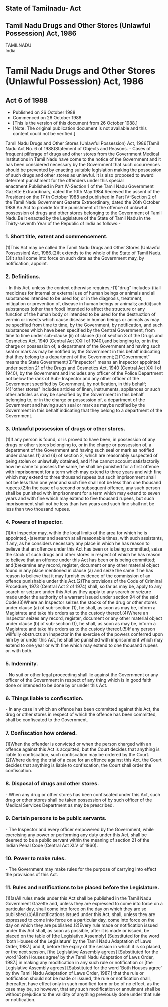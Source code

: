 ## State of Tamilnadu- Act

## Tamil Nadu Drugs and Other Stores (Unlawful Possession) Act, 1986

TAMILNADU  
India

# Tamil Nadu Drugs and Other Stores (Unlawful Possession) Act, 1986

## Act 6 of 1988

  * Published on 26 October 1988 
  * Commenced on 26 October 1988 
  * [This is the version of this document from 26 October 1988.] 
  * [Note: The original publication document is not available and this content could not be verified.] 

Tamil Nadu Drugs and Other Stores (Unlawful Possession) Act, 1986(Tamil Nadu
Act No. 6 of 1988)Statement of Objects and Reasons. - Cases of frequent
pilferage of drugs and other stores from the Government Medical Institutions
in Tamil Nadu have come to the notice of the Government and it has been
considered necessary by the Government that such occurrences should be
prevented by enacting suitable legislation making the possession of such drugs
and other stores as unlawful. It is also proposed to award deterrent
punishment for the offenders under this special enactment.Published in Part
IV-Section 1 of the Tamil Nadu Government Gazette Extraordinary, dated the
10th May 1984.Received the assent of the President on the 17 th October 1988
and published in Part IV-Section 2 of the Tamil Nadu Government Gazette
Extraordinary, dated the 26th October 1988.An Act to provide for the
punishment of the offence of unlawful possession of drugs and other stores
belonging to the Government of Tamil Nadu.Be it enacted by the Legislature of
the State of Tamil Nadu in the Thirty-seventh Year of the Republic of India as
follows:-

### 1. Short title, extent and commencement.

(1)This Act may be called the Tamil Nadu Drugs and Other Stores (Unlawful
Possession) Act, 1986.(2)It extends to the whole of the State of Tamil
Nadu.(3)It shall come into force on such date as the Government may, by
notification, appoint.

### 2. Definitions.

\- In this Act, unless the context otherwise requires,-(1)"drug"
includes-(i)all medicines for internal or external use of human beings or
animals and all substances intended to be used for, or in the diagnosis,
treatment, mitigation or prevention of, disease in human beings or animals;
and(ii)such substances (other than food) intended to affect the structure or
any function of the human body or intended to be used for the destruction of
vermin or insects which cause disease in human beings or animals as may be
specified from time to time, by the Government, by notification, and such
substances which have been specified by the Central Government, from time to
time under sub-clause (ii) of clause (b) of section 3 of the Drugs and
Cosmetics Act, 1940 (Central Act XXIII of 1940),and belonging to, or in the
charge or possession of, a department of the Government and having such seal
or mark as may be notified by the Government in this behalf indicating that
they belong to a department of the Government;(2)"Government" means the State
Government;(3)"Inspector" means an Inspector appointed under section 21 of the
Drugs and Cosmetics Act, 1940 (Central Act XXIII of 1940), by the Government
and includes any officer of the Police Department not below the rank of Sub-
Inspector and any other officer of the Government specified by Government, by
notification, in this behalf;(4)"other stores" includes articles of linen,
instruments, appliances or such other articles as may be specified by the
Government in this behalf belonging to, or in the charge or possession of, a
department of the Government and having such seal or mark as maybe notified by
the Government in this behalf indicating that they belong to a department of
the Government.

### 3. Unlawful possession of drugs or other stores.

(1)If any person is found, or is proved to have been, in possession of any
drugs or other stores belonging to, or in the charge or possession of, a
department of the Government and having such seal or mark as notified under
clauses (1) and (4) of section 2, which are reasonably suspected of being
stolen or unlawfully obtained, and if he cannot account satisfactorily how he
came to possess the same, he shall be punished for a first offence with
imprisonment for a term which may extend to three years and with fine which
may extend to three thousand rupees but such imprisonment shall not be less
than one year and such fine shall not be less than one thousand rupees.(2)In
the case of a second or subsequent offence, any such person shall be punished
with imprisonment for a term which may extend to seven years and with fine
which may extend to five thousand rupees, but such imprisonment shall not be
less than two years and such fine shall not be less than two thousand rupees.

### 4. Powers of Inspector.

(1)An Inspector may, within the local limits of the area for which he is
appointed,-(a)enter and search at all reasonable times, with such assistants,
if any, as he considers necessary any place in which he has reason to believe
that an offence under this Act has been or is being committed, seize the stock
of such drugs and other stores in respect of which he has reason to believe
that an offence under this Act has been or is being committed; and(b)examine
any record, register, document or any other material object found in any place
mentioned in clause (a) and seize the same if he has reason to believe that it
may furnish evidence of the commission of an offence punishable under this
Act.(2)The provisions of the Code of Criminal Procedure, 1973 (Central Act 2
of 1974) shall, so far as may be, apply to any search or seizure under this
Act as they apply to any search or seizure made under the authority of a
warrant issued under section 94 of the said Code.(3)Where an Inspector seizes
the stocks of the drug or other stores under clause (a) of sub-section (1), he
shall, as soon as may be, inform a Magistrate and take his orders as to the
custody thereof.(4)Where an Inspector seizes any record, register, document or
any other material object under clause (b) of sub-section (1), he shall, as
soon as may be, inform a Magistrate and take his orders as to the custody
thereof.(5)If any person willfully obstructs an Inspector in the exercise of
the powers conferred upon him by or under this Act, he shall be punished with
imprisonment which may extend to one year or with fine which may extend to one
thousand rupees or. with both.

### 5. Indemnity.

\- No suit or other legal proceeding shall lie against the Government or any
officer of the Government in respect of any thing which is in good faith done
or intended to be done by or under this Act.

### 6. Things liable to confiscation.

\- In any case in which an offence has been committed against this Act, the
drug or other stores in respect of which the offence has been committed, shall
be confiscated to the Government.

### 7. Confiscation how ordered.

(1)When the offender is convicted or when the person charged with an offence
against this Act is acquitted, but the Court decides that anything is liable
to confiscation, such confiscation may be ordered by the Court.(2)Where during
the trial of a case for an offence against this Act, the Court decides that
anything is liable to confiscation, the Court shall order the confiscation.

### 8. Disposal of drugs and other stores.

\- When any drug or other stores has been confiscated under this Act, such
drug or other stores shall be taken possession of by such officer of the
Medical Services Department as may be prescribed.

### 9. Certain persons to be public servants.

\- The Inspector and every officer empowered by the Government, while
exercising any power or performing any duty under this Act, shall be deemed to
be a public servant within the meaning of section 21 of the Indian Penal Code
(Central Act XLV of 1860).

### 10. Power to make rules.

\- The Government may make rules for the purpose of carrying into effect the
provisions of this Act.

### 11. Rules and notifications to be placed before the Legislature.

(1)(a)All rules made under this Act shall be published in the Tamil Nadu
Government Gazette and, unless they are expressed to come into force on a
particular day, shall come into force on the day on which they are so
published.(b)All notifications issued under this Act, shall, unless they are
expressed to come into force on a particular day, come into force on the day
on which they are published.(2)Every rule made or notification issued under
this Act shall, as soon as possible, after it is made or issued, be placed on
the table of [the Legislative Assembly] [Substituted for the word 'both Houses
of the Legislature' by the Tamil Nadu Adaptation of Laws Order, 1987.] and if,
before the expiry of the session in which it is so placed, or the next
session, [the Legislative Assembly agrees] [Substituted for the word 'Both
Houses agree' by thw Tamil Nadu Adaptation of Laws Order, 1987.] in making any
modification in any such rule or notification or [the Legislative Assembly
agrees] [Substituted for the word 'Both Houses agree' by thw Tamil Nadu
Adaptation of Laws Order, 1987.] that the rule or notification should not be
made or issued, the rule or notification shall, thereafter, have effect only
in such modified form or be of no effect, as the case may be, so however, that
any such modification or annulment shall be without prejudice to the validity
of anything previously done under that rule or notification.

